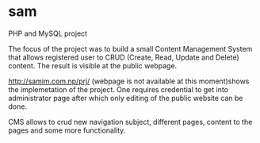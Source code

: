 # sam
PHP and MySQL project

The focus of the project was to build a small Content Management System that allows registered user to CRUD (Create, Read, Update and Delete) content.
The result is visible at the public webpage. 

http://samim.com.np/prj/ (webpage is not available at this moment)shows the implemetation of the project. One requires credential to get into administrator page after which only editing of the public website can be done. 

CMS allows to crud new navigation subject, different pages, content to the pages and some more functionality. 
